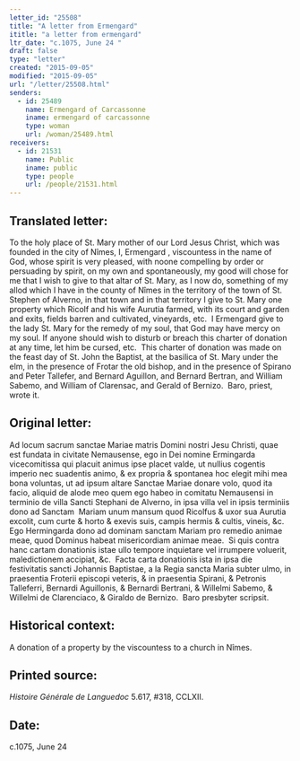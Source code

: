```yaml
---
letter_id: "25508"
title: "A letter from Ermengard"
ititle: "a letter from ermengard"
ltr_date: "c.1075, June 24 "
draft: false
type: "letter"
created: "2015-09-05"
modified: "2015-09-05"
url: "/letter/25508.html"
senders:
  - id: 25489
    name: Ermengard of Carcassonne
    iname: ermengard of carcassonne
    type: woman
    url: /woman/25489.html
receivers:
  - id: 21531
    name: Public
    iname: public
    type: people
    url: /people/21531.html
---
```

<h2> Translated letter:</h2><p>To the holy place of St. Mary mother of our Lord Jesus Christ, which was founded in the city of Nîmes, I, Ermengard , viscountess in the name of God, whose spirit is very pleased, with noone compelling by order or persuading by spirit, on my own and spontaneously, my good will chose for me that I wish to give to that altar of St. Mary, as I now do, something of my allod which I have in the county of Nîmes in the territory of the town of St. Stephen of Alverno, in that town and in that territory I give to St. Mary one property which Ricolf and his wife Aurutia farmed, with its court and garden and exits, fields barren and cultivated, vineyards, etc.&nbsp; I Ermengard give to the lady St. Mary for the remedy of my soul, that God may have mercy on my soul. If anyone should wish to disturb or breach this charter of donation at any time, let him be cursed, etc.&nbsp; This charter of donation was made on the feast day of St. John the Baptist, at the basilica of St. Mary under the elm, in the presence of Frotar the old bishop, and in the presence of Spirano and Peter Tallefer, and Bernard Aguillon, and Bernard Bertran, and William Sabemo, and William of Clarensac, and Gerald of Bernizo.&nbsp; Baro, priest, wrote it.</p><h2 class="mt-4"> Original letter:</h2><p>Ad locum sacrum sanctae Mariae matris Domini nostri Jesu Christi, quae est fundata in civitate Nemausense, ego in Dei nomine Ermingarda vicecomitissa qui placuit animus ipse placet valde, ut nullius cogentis imperio nec suadentis animo, &amp; ex propria &amp; spontanea hoc elegit mihi mea bona voluntas, ut ad ipsum altare Sanctae Mariae donare volo, quod ita facio, aliquid de alode meo quem ego habeo in comitatu Nemausensi in terminio de villa Sancti Stephani de Alverno, in ipsa villa vel in ipsis terminiis dono ad Sanctam&nbsp; Mariam unum mansum quod Ricolfus &amp; uxor sua Aurutia excolit, cum curte &amp; horto &amp; exevis suis, campis hermis &amp; cultis, vineis, &amp;c.&nbsp; Ego Hermingarda dono ad dominam sanctam Mariam pro remedio animae meae, quod Dominus habeat misericordiam animae meae.&nbsp; Si quis contra hanc cartam donationis istae ullo tempore inquietare vel irrumpere voluerit, maledictionem accipiat, &amp;c.&nbsp; Facta carta donationis ista in ipsa die festivitatis sancti Johannis Baptistae, a la Regia sancta Maria subter ulmo, in praesentia Froterii episcopi veteris, &amp; in praesentia Spirani, &amp; Petronis Talleferri, Bernardi Aguillonis, &amp; Bernardi Bertrani, &amp; Willelmi Sabemo, &amp; Willelmi de Clarenciaco, &amp; Giraldo de Bernizo.&nbsp; Baro presbyter scripsit.</p><h2 class="mt-4"> Historical context:</h2><p>A donation of a property by the viscountess to a church in Nîmes.</p><h2 class="mt-4"> Printed source:</h2><p><i>Histoire Générale de Languedoc</i> 5.617, #318, CCLXII.&nbsp;&nbsp;</p><h2 class="mt-4"> Date:</h2>c.1075, June 24 